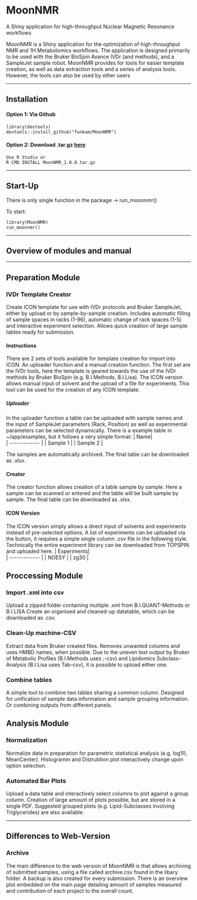 # MoonNMR 
A Shiny application for high-throughput Nuclear Magnetic Resonance workflows

MoonNMR is a Shiny application for the optimization of high-throughput NMR and 1H Metabolomics workflows. 
The application is designed primarily to be used with the Bruker BioSpin Avance IVDr (and methods), and a SampleJet sample robot. MoonNMR provides for tools for easier template creation, as well as data extraction tools and a series of analysis tools. However, the tools can also be used by other users

---
## Installation

#### Option 1: Via Github
```
library(devtools)
devtools::install_github("funkam/MoonNMR")
```

#### Option 2: Download .tar.gz [here](https://drive.google.com/file/d/1iAUxgL9HdxZ7EBpT8dv8WB1tFJFtOCJe/view?usp=sharing)
```
Use R Studio or
R CMD INSTALL MoonNMR_1.0.0.tar.gz
```

---

## Start-Up
There is only single function in the package -> run_moonnmr()

To start:
```
library(MoonNMR)
run_moonnmr()
```
---
## Overview of modules and manual
---
## Preparation Module
### IVDr Template Creator
Create ICON template for use with IVDr protocols and Bruker SampleJet, either by upload or by sample-by-sample creation.
Includes automatic filling of sample spaces in racks (1-96), automatic change of rack spaces (1-5) and interactive experiment selection.
Allows quick creation of large sample tables ready for submission.

#### Instructions
There are 2 sets of tools available for template creation for import into ICON. An uploader function and a manual creation function. The first set are the IVDr tools, here the template is geared towards the use of the IVDr methods by Bruker BioSpin (e.g. B.I.Methods, B.I.Lisa). The ICON version allows manual input of solvent and the upload of a file for experiments. This tool can be used for the creation of any ICON template.
##### Uploader
In the uploader function a table can be uploaded with sample names and the input of SampleJet parameters (Rack, Position) as well as experimental parameters can be selected dynamically.
There is a example table in ~/app/examples, but it follows a very simple format:
| Name|                 
| ------------- | 
| Sample 1  | 
| Sample 2 | 

The samples are automatically archived. The final table can be downloaded as .xlsx.
#### Creator
The creator function allows creation of a table sample by sample. Here a sample can be scanned or entered and the table will be built sample by sample.
The final table can be downloaded as .xlsx.

#### ICON Version
The ICON version simply allows a direct input of solvents and experiments instead of pre-selected options. A list of experiments can be uploaded via the button, it requires a simple single column .csv file in the following style. Technically the entire experiment library can be downloaded from TOPSPIN and uploaded here.
| Experiments|                 
| ------------- | 
| NOESY  | 
| zg30 | 


## Proccessing Module
### Import .xml into csv
Upload a zipped folder containing multiple .xml from B.I.QUANT-Methods or B.I.LISA
Create an organised and cleaned-up datatable, which can be downloaded as .csv.

### Clean-Up machine-CSV
Extract data from Bruker created files. Removes unwanted columns and uses HMBD names, when possible.
Due to the uneven text output by Bruker of Metabolic Profiles (B.I.Methods uses ;-csv) and Lipidomics Subclass-Analysis (B.I.Lisa uses Tab-csv), it is possible to upload either one.

### Combine tables
A simple tool to combine two tables sharing a common column. Designed for unification of sample data information and sample grouping information. Or combining outputs from different panels.

## Analysis Module
### Normalization
Normalize data in preparation for parametric statistical analysis (e.g. log10, MeanCenter). Histogramm and Distrubtion plot interactively change upon option selection.

### Automated Bar Plots
Upload a data table and interactively select columns to plot against a group column. Creation of large amount of plots possible, but are stored in a single PDF.
Suggested grouped plots (e.g. Lipid-Subclasses involving Triglycerides) are also available.

---
## Differences to Web-Version
### Archive
The main difference to the web version of MoonNMR is that allows archiving of submitted samples, using a file called archive.csv found in the libary folder. A backup is also created for every submission. There is an overview plot embedded on the main page detailing amount of samples measured and contribution of each project to the overall count.




